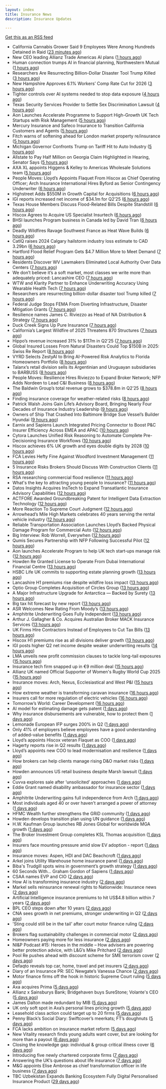```yaml
---
layout: index
title: Insurance News
description: Insurance Updates

---
```


[Get this as an RSS feed](/insurance.rss)

<!-- news_marker starts -->
- California Cannabis Grower Said 9 Employees Were Among Hundreds Detained in Raid ([23 minutes ago](https://www.insurancejournal.com/news/west/2025/08/06/834835.htm))
- New CEO leading Allianz Trade Americas AI plans ([1 hours ago](https://www.dig-in.com/news/new-ceo-leading-allianz-trade-americas-ai-plans))
- Human connection trumps AI in financial planning, Northwestern Mutual ([1 hours ago](https://www.dig-in.com/news/americans-prefer-human-financial-advisors-over-ai))
- Researchers Are Resurrecting Billion-Dollar Disaster Tool Trump Killed ([3 hours ago](https://www.insurancejournal.com/news/national/2025/08/06/834819.htm))
- New Hampshire Approves 6.1% Workers’ Comp Rate Cut for 2026 ([3 hours ago](https://www.insurancejournal.com/news/east/2025/08/06/834769.htm))
- Tighter controls over AI systems needed to stop data exposure ([4 hours ago](https://www.insurancebusinessmag.com/uk/business-strategy/tighter-controls-over-ai-systems-needed-to-stop-data-exposure-545264.aspx))
- Texas Security Services Provider to Settle Sex Discrimination Lawsuit ([4 hours ago](https://www.insurancejournal.com/news/southcentral/2025/08/06/834810.htm))
- Aon Launches Accelerate Programme to Support High-Growth UK Tech Startups with Risk Management ([5 hours ago](https://www.insurtechinsights.com/aon-launches-accelerate-programme-to-support-high-growth-uk-tech-startups-with-risk-management/))
- Mercury Insurance and Safeco Insurance to Transition California Customers and Agents ([5 hours ago](https://www.insurancejournal.com/news/west/2025/08/06/834807.htm))
- Fitch warns of softening ahead for London market property re/insurance ([5 hours ago](https://www.reinsurancene.ws/fitch-warns-of-softening-ahead-for-london-market-property-re-insurance/))
- Michigan Governor Confronts Trump on Tariff Hit to Auto Industry ([5 hours ago](https://www.insurancejournal.com/news/midwest/2025/08/06/834796.htm))
- Allstate to Pay Half Million on Georgia Claim Highlighted in Hearing, Senator Says ([5 hours ago](https://www.insurancejournal.com/news/southeast/2025/08/06/834797.htm))
- AXA XL appoints Higgens & Kelley to Americas Wholesale Solutions team ([5 hours ago](https://www.reinsurancene.ws/axa-xl-appoints-higgens-kelley-to-americas-wholesale-solutions-team/))
- People Moves: Lloyd’s Appoints Flaquet From Hiscox as Chief Operating Officer; Arch Insurance International Hires Byford as Senior Contingency Underwriter ([6 hours ago](https://www.insurancejournal.com/news/international/2025/08/06/834783.htm))
- Highstreet Adds $550M in Growth Capital for Acquisitions ([6 hours ago](https://www.insurancejournal.com/news/midwest/2025/08/06/834781.htm))
- IGI reports increased net income of $34.1m for Q2’25 ([6 hours ago](https://www.reinsurancene.ws/igi-reports-increased-net-income-of-34-1m-for-q225/))
- Texas House Members Discuss Flood-Related Bills Despite Standstill ([6 hours ago](https://www.insurancejournal.com/news/southcentral/2025/08/06/834778.htm))
- Hiscox Agrees to Acquire US Specialist Insurtech ([6 hours ago](https://www.insurancejournal.com/news/national/2025/08/06/834774.htm))
- BHSI launches Program business in Canada led by David Tran ([6 hours ago](https://www.reinsurancene.ws/bhsi-launches-program-business-in-canada-led-by-david-tran/))
- Deadly Wildfires Ravage Southwest France as Heat Wave Builds ([6 hours ago](https://www.insurancejournal.com/news/international/2025/08/06/834766.htm))
- CatIQ raises 2024 Calgary hailstorm industry loss estimate to CAD 3.29bn ([6 hours ago](https://www.reinsurancene.ws/catiq-raises-2024-calgary-hailstorm-industry-loss-estimate-to-cad-3-29bn/))
- Hartford Flood Relief Program Gets $4.7 Million More to Meet Demand ([7 hours ago](https://www.insurancejournal.com/news/east/2025/08/06/834742.htm))
- Residents Discover WV Lawmakers Eliminated Local Authority Over Data Centers ([7 hours ago](https://www.insurancejournal.com/news/southeast/2025/08/06/834749.htm))
- We don’t believe it’s a soft market, most classes we write more than adequately priced: Lancashire CEO ([7 hours ago](https://www.reinsurancene.ws/we-dont-believe-its-a-soft-market-most-classes-we-write-more-than-adequately-priced-lancashire-ceo/))
- WTW and Klarity Partner to Enhance Underwriting Accuracy Using Wearable Health Tech ([7 hours ago](https://www.insurtechinsights.com/wtw-and-klarity-partner-to-enhance-underwriting-accuracy-using-wearable-health-tech/))
- Researchers are resurrecting billion-dollar disaster tool Trump killed ([7 hours ago](https://www.dig-in.com/articles/researchers-are-resurrecting-billion-dollar-disaster-tool-trump-killed))
- Federal Judge Stops FEMA From Diverting Infrastructure, Disaster Mitigation Grants ([7 hours ago](https://www.insurancejournal.com/news/national/2025/08/06/834708.htm))
- Resilience names James C. Riviezzo as Head of NA Distribution & Strategy ([7 hours ago](https://www.reinsurancene.ws/resilience-names-james-c-riviezzo-as-head-of-na-distribution-strategy/))
- Duck Creek Signs Up Pure Insurance ([7 hours ago](https://insurance-edge.net/2025/08/06/duck-creek-signs-up-pure-insurance/))
- California’s Largest Wildfire of 2025 Threatens 870 Structures ([7 hours ago](https://www.insurancejournal.com/news/west/2025/08/06/834716.htm))
- Hippo’s revenue increased 31% to $117m in Q2’25 ([7 hours ago](https://www.reinsurancene.ws/hippos-revenue-increased-31-to-117m-in-q225/))
- Global Insured Losses From Natural Disasters Could Top $150B in 2025: Swiss Re Report ([8 hours ago](https://www.insurancejournal.com/news/international/2025/08/06/834711.htm))
- VYRD Selects ZestyAI to Bring AI-Powered Risk Analytics to Florida Homeowners Portfolio ([8 hours ago](https://www.insurtechinsights.com/vyrd-selects-zestyai-to-bring-ai-powered-risk-analytics-to-florida-homeowners-portfolio/))
- Talanx’s retail division sells its Argentinian and Uruguayan subsidiaries to BARBUSS ([8 hours ago](https://www.reinsurancene.ws/talanxs-retail-division-sells-its-argentinian-and-uruguayan-subsidiaries-to-barbuss/))
- People Moves: Resilience Hires Riviezzo to Expand Broker Network; NFP Adds Nordeen to Lead C&I Business ([8 hours ago](https://www.insurancejournal.com/news/national/2025/08/06/834634.htm))
- The Baldwin Group’s total revenue grows to $378.8m in Q2’25 ([8 hours ago](https://www.reinsurancene.ws/the-baldwin-groups-total-revenue-grows-to-378-8m-in-q225/))
- Finding insurance coverage for weather-related risks ([8 hours ago](https://www.dig-in.com/podcast/finding-insurance-coverage-for-weather-related-risks))
- Patrick Walsh Joins Gain Life’s Advisory Board, Bringing Nearly Four Decades of Insurance Industry Leadership ([9 hours ago](https://www.insurtechinsights.com/patrick-walsh-joins-gain-lifes-advisory-board-bringing-nearly-four-decades-of-insurance-industry-leadership/))
- Owners of Ship That Crashed Into Baltimore Bridge Sue Vessel’s Builder Hyundai ([9 hours ago](https://www.insurancejournal.com/news/east/2025/08/06/834702.htm))
- Earnix and Sapiens Launch Integrated Pricing Connector to Boost P&C Insurer Efficiency Across EMEA and APAC ([10 hours ago](https://www.insurtechinsights.com/earnix-and-sapiens-launch-integrated-pricing-connector-to-boost-pc-insurer-efficiency-across-emea-and-apac/))
- Cytora Launches Unified Risk Reasoning to Automate Complete Pre-Decisioning Insurance Workflows ([10 hours ago](https://www.insurtechinsights.com/cytora-launches-unified-risk-reasoning-to-automate-complete-pre-decisioning-insurance-workflows/))
- Hiscox achieves 6% UK growth and eyes double digits by 2028 ([10 hours ago](https://www.postonline.co.uk/commercial/7958852/hiscox-achieves-6-uk-growth-and-eyes-double-digits-by-2028))
- FCA Levies Hefty Fine Against Woodford Investment Management ([11 hours ago](https://insurance-edge.net/2025/08/06/fca-levies-hefty-fine-against-woodford-investment-management/))
- 5 Insurance Risks Brokers Should Discuss With Construction Clients ([11 hours ago](https://insurance-edge.net/2025/08/06/5-insurance-risks-brokers-should-discuss-with-construction-clients/))
- RSA researching commercial flood resilience ([11 hours ago](https://www.postonline.co.uk/commercial/7958851/rsa-researching-commercial-flood-resilience))
- What's the key to attracting young people to insurance? ([11 hours ago](https://www.insurancebusinessmag.com/uk/tv/whats-the-key-to-attracting-young-people-to-insurance-545181.aspx))
- Datos Insights Acquires InsTech to Expand Transatlantic Insurance Advisory Capabilities ([12 hours ago](https://www.insurtechinsights.com/datos-insights-acquires-instech-to-expand-transatlantic-insurance-advisory-capabilities/))
- ACTFORE Awarded Groundbreaking Patent for Intelligent Data Extraction Technology ([12 hours ago](https://www.insurtechinsights.com/actfore-awarded-groundbreaking-patent-for-intelligent-data-extraction-technology/))
- More Reaction To Supreme Court Judgment ([12 hours ago](https://insurance-edge.net/2025/08/06/more-reaction-to-supreme-court-judgment/))
- Arrowhead’s Mile High Markets celebrates 40 years serving the rental vehicle industry ([12 hours ago](https://www.insurancejournal.com/services/newswire/2025/08/06/833676.htm))
- Reliable Transportation Association Launches Lloyd’s Backed Physical Damage Program for Commercial Auto ([12 hours ago](https://www.insurancejournal.com/services/newswire/2025/08/06/834490.htm))
- Big Interview: Rob Worrell, Everywhen ([12 hours ago](https://www.postonline.co.uk/broker/7958100/big-interview-rob-worrell-everywhen))
- Qumis Secures Partnership with NFP Following Successful Pilot ([12 hours ago](https://www.insurtechinsights.com/qumis-secures-partnership-with-nfp-following-successful-pilot/))
- Aon launches Accelerate Program to help UK tech start‑ups manage risk ([12 hours ago](https://www.insurancebusinessmag.com/uk/news/breaking-news/aon-launches-accelerate-program-to-help-uk-tech-startups-manage-risk-545159.aspx))
- Howden Re Granted License to Operate From Dubai International Financial Centre ([13 hours ago](https://www.insurancejournal.com/news/international/2025/08/06/834695.htm))
- HSBC Life UK commits to supporting estate planning growth ([13 hours ago](https://ifamagazine.com/hsbc-life-uk-commits-to-supporting-estate-planning-growth/))
- Lancashire H1 premiums rise despite wildfire loss impact ([13 hours ago](https://www.insurancebusinessmag.com/uk/news/breaking-news/lancashire-h1-premiums-rise-despite-wildfire-loss-impact-545156.aspx))
- Optio Group Completes Acquisition of Circles Group ([13 hours ago](https://www.insurtechinsights.com/optio-group-completes-acquisition-of-circles-group/))
- A Major Infrastructure Upgrade for Antarctica — Backed by Surety ([13 hours ago](https://www.insurancejournal.com/blogs/old-republic-surety/2025/08/06/830834.htm))
- Big tax hit forecast by new report ([13 hours ago](https://www.insurancebusinessmag.com/uk/news/breaking-news/big-tax-hit-forecast-by-new-report-545155.aspx))
- ASR Welcomes New Rating From Moody’s ([13 hours ago](https://insurance-edge.net/2025/08/06/asr-welcomes-new-rating-from-moodys/))
- Amphitrite Underwriting Goes Fully Independent ([13 hours ago](https://insurance-edge.net/2025/08/06/amphitrite-underwriting-goes-fully-independent/))
- Arthur J. Gallagher & Co. Acquires Australian Broker MACK Insurance Services ([13 hours ago](https://www.insurancejournal.com/news/international/2025/08/06/834692.htm))
- UK Firms Hire Contractors Instead of Employees to Cut Tax Bills ([13 hours ago](https://www.insurancejournal.com/news/international/2025/08/06/834686.htm))
- Hiscox H1 premiums rise as all divisions deliver growth ([13 hours ago](https://www.insurancebusinessmag.com/uk/news/breaking-news/hiscox-h1-premiums-rise-as-all-divisions-deliver-growth-545146.aspx))
- IGI posts higher Q2 net income despite weaker underwriting results ([14 hours ago](https://www.insurancebusinessmag.com/uk/news/breaking-news/igi-posts-higher-q2-net-income-despite-weaker-underwriting-results-545141.aspx))
- LMA unveils new profit commission clauses to tackle long-tail exposures ([15 hours ago](https://www.insurancebusinessmag.com/uk/news/breaking-news/lma-unveils-new-profit-commission-clauses-to-tackle-longtail-exposures-545140.aspx))
- Insurance tech firm snapped up in €9 million deal ([15 hours ago](https://www.insurancebusinessmag.com/uk/news/breaking-news/insurance-tech-firm-snapped-up-in-9-million-deal-545139.aspx))
- Allianz UK named Official Supporter of Women's Rugby World Cup 2025 ([15 hours ago](https://www.insurancebusinessmag.com/uk/news/breaking-news/allianz-uk-named-official-supporter-of-womens-rugby-world-cup-2025-545138.aspx))
- Insurance moves: Arch, Nexus, Ecclesiastical and West P&I ([15 hours ago](https://www.insurancebusinessmag.com/uk/news/breaking-news/insurance-moves-arch-nexus-ecclesiastical-and-west-pandi-545137.aspx))
- How extreme weather is transforming caravan insurance ([16 hours ago](https://www.postonline.co.uk/personal/7957924/how-extreme-weather-is-transforming-caravan-insurance))
- Insurers call for more regulation of electric vehicles ([16 hours ago](https://www.postonline.co.uk/personal/7958024/insurers-call-for-more-regulation-of-electric-vehicles))
- Tomorrow’s World: Career Development ([16 hours ago](https://www.postonline.co.uk/people/7958152/tomorrow%E2%80%99s-world-career-development))
- AI model for estimating damage gets patent ([1 days ago](https://www.dig-in.com/news/ai-model-for-estimating-damage-gets-patent))
- Why insurance disbursements are vulnerable, how to protect them ([1 days ago](https://www.dig-in.com/opinion/insurance-disbursements-are-vulnerable-how-to-protect-them))
- Lemonade European IFP surges 200% in Q2 ([1 days ago](https://www.insurancebusinessmag.com/uk/news/breaking-news/lemonade-european-ifp-surges-200-in-q2-545027.aspx))
- Only 41% of employers believe employees have a good understanding of added-value benefits ([1 days ago](https://ifamagazine.com/only-41-of-employers-believe-employees-have-a-good-understanding-of-added-value-benefits/))
- Lloyd’s appoints Hiscox veteran Flaquet as COO ([1 days ago](https://www.postonline.co.uk/lloyd%E2%80%99slondon/7958317/lloyd%E2%80%99s-appoints-hiscox-veteran-flaquet-as-coo))
- Hagerty reports rise in Q2 results ([1 days ago](https://www.insurancebusinessmag.com/uk/news/breaking-news/hagerty-reports-rise-in-q2-results-545018.aspx))
- Lloyd’s appoints new COO to lead modernisation and resilience ([1 days ago](https://www.insurancebusinessmag.com/uk/news/breaking-news/lloyds-appoints-new-coo-to-lead-modernisation-and-resilience-545010.aspx))
- How brokers can help clients manage rising D&O market risks ([1 days ago](https://www.insurancebusinessmag.com/uk/news/professional-liability/how-brokers-can-help-clients-manage-rising-dando-market-risks-545007.aspx))
- Howden announces US retail business despite Marsh lawsuit ([1 days ago](https://www.insurancebusinessmag.com/uk/news/breaking-news/howden-announces-us-retail-business-despite-marsh-lawsuit-545005.aspx))
- Cuvva explores sale after ‘unsolicited’ approaches ([1 days ago](https://www.postonline.co.uk/news/7958316/cuvva-explores-sale-after-%E2%80%98unsolicited%E2%80%99-approaches))
- Eddie Grant named disability ambassador for insurance sector ([1 days ago](https://www.insurancebusinessmag.com/uk/news/breaking-news/eddie-grant-named-disability-ambassador-for-insurance-sector-545003.aspx))
- Amphitrite Underwriting gains full independence from Arch ([1 days ago](https://www.insurancebusinessmag.com/uk/news/breaking-news/amphitrite-underwriting-gains-full-independence-from-arch-545002.aspx))
- Most individuals aged 40 or over haven’t arranged a power of attorney ([1 days ago](https://ifamagazine.com/most-individuals-aged-40-or-over-havent-arranged-a-power-of-attorney/))
- HFMC Wealth further strengthens the GRiD community ([1 days ago](https://ifamagazine.com/hfmc-wealth-further-strengthens-the-grid-community/))
- Howden develops transition plan using UN guidance ([1 days ago](https://www.postonline.co.uk/broker/7958296/howden-develops-transition-plan-using-un-guidance))
- H.W. Kaufman Group launches RB Jones Global for worldwide MGA growth ([1 days ago](https://www.insurancebusinessmag.com/uk/news/breaking-news/h-w--kaufman-group-launches-rb-jones-global-for-worldwide-mga-growth-544988.aspx))
- The Broker Investment Group completes KSL Thomas acquisition ([1 days ago](https://www.insurancebusinessmag.com/uk/news/breaking-news/the-broker-investment-group-completes-ksl-thomas-acquisition-544987.aspx))
- Insurers face mounting pressure amid slow EV adoption - report ([1 days ago](https://www.insurancebusinessmag.com/uk/news/auto-motor/insurers-face-mounting-pressure-amid-slow-ev-adoption--report-544985.aspx))
- Insurance moves: Aspen, HDI and DAC Beachcroft ([1 days ago](https://www.insurancebusinessmag.com/uk/news/breaking-news/insurance-moves-aspen-hdi-and-dac-beachcroft-544984.aspx))
- Arkel joins Utility Warehouse home insurance panel ([1 days ago](https://www.insurancebusinessmag.com/uk/news/breaking-news/arkel-joins-utility-warehouse-home-insurance-panel-544983.aspx))
- Biba's Trudgill spots wins in government’s growth strategy ([1 days ago](https://www.postonline.co.uk/regulation/7958302/bibas-trudgill-spots-wins-in-government%E2%80%99s-growth-strategy))
- 60 Seconds With… Graham Gordon of Sapiens ([1 days ago](https://www.postonline.co.uk/people/7957970/60-seconds-with%E2%80%A6-graham-gordon-of-sapiens))
- CSAA names EVP and CIO ([2 days ago](https://www.dig-in.com/news/csaa-names-evp-and-cio))
- How AI is transforming insurance industry ([2 days ago](https://www.dig-in.com/opinion/how-ai-is-transforming-insurance-industry))
- Markel sells reinsurance renewal rights to Nationwide: Insurance news ([2 days ago](https://www.dig-in.com/news/markel-sells-reinsurance-renewals-nationwide-insurance-news))
- Artificial Intelligence insurance premiums to hit US$4.8 billion within 7 years ([2 days ago](https://www.insurancebusinessmag.com/uk/news/technology/artificial-intelligence-insurance-premiums-to-hit-us4-8-billion-within-7-years-544943.aspx))
- BPL CEO steps down after 10 years ([2 days ago](https://www.postonline.co.uk/broker/7958312/bpl-ceo-steps-down-after-10-years))
- CNA sees growth in net premiums, stronger underwriting in Q2 ([2 days ago](https://www.insurancebusinessmag.com/uk/news/breaking-news/cna-sees-growth-in-net-premiums-stronger-underwriting-in-q2-544917.aspx))
- 'Sting could still be in the tail' after court motor finance ruling ([2 days ago](https://www.postonline.co.uk/news/7958304/sting-could-still-be-in-the-tail-after-court-motor-finance-ruling))
- Brokers flag sustainability challenges in commercial motor ([2 days ago](https://www.postonline.co.uk/broker/7958303/brokers-flag-sustainability-challenges-in-commercial-motor))
- Homeowners paying more for less insurance ([2 days ago](https://www.dig-in.com/news/home-insurance-premiums-up-9-coverage-trails))
- NI&P Podcast #15: Heroes in the middle – How advisers are powering better protection advice, with L&G’s Mike Pritchard ([2 days ago](https://ifamagazine.com/nip-podcast-15-heroes-in-the-middle-how-advisers-are-powering-better-protection-advice-with-lgs-mike-pritchard/))
- Pool Re pushes ahead with discount scheme for SME terrorism cover ([2 days ago](https://www.postonline.co.uk/commercial/7958285/pool-re-pushes-ahead-with-discount-scheme-for-sme-terrorism-cover))
- Defaqto reveals top car, home, travel and pet insurers ([2 days ago](https://www.postonline.co.uk/personal/7958274/defaqto-reveals-top-car-home-travel-and-pet-insurers))
- Diary of an Insurance PR: SEC Newgate’s Vanessa Chance ([2 days ago](https://www.postonline.co.uk/people/7957848/diary-of-an-insurance-pr-sec-newgate%E2%80%99s-vanessa-chance))
- Motor finance firms off the hook in historic Supreme Court ruling ([5 days ago](https://www.postonline.co.uk/news/7958301/motor-finance-firms-off-the-hook-in-historic-supreme-court-ruling))
- Axa acquires Prima ([5 days ago](https://www.postonline.co.uk/personal/7958298/axa-acquires-prima))
- Allianz x Sainsburys Bank; Bridgehaven buys SureStone; Volante's CEO ([5 days ago](https://www.postonline.co.uk/news/7958277/allianz-x-sainsburys-bank-bridgehaven-buys-surestone-volantes-ceo))
- James Dalton made redundant by MIB ([5 days ago](https://www.postonline.co.uk/news/7958287/james-dalton-made-redundant-by-mib))
- UK only soft spot in Axa’s personal lines pricing growth ([5 days ago](https://www.postonline.co.uk/news/7958294/uk-only-soft-spot-in-axa%E2%80%99s-personal-lines-pricing-growth))
- Leasehold class action could target up to 20 firms ([5 days ago](https://www.postonline.co.uk/news/7958278/leasehold-class-action-could-target-up-to-20-firms))
- Penny Black’s Social Diary: Swiftcover’s meerkats; FT’s doughnuts ([5 days ago](https://www.postonline.co.uk/people/7958038/penny-black%E2%80%99s-social-diary-swiftcover%E2%80%99s-meerkats-ft%E2%80%99s-doughnuts))
- FCA lacks ambition on insurance market reform ([5 days ago](https://www.postonline.co.uk/regulation/7958245/fca-lacks-ambition-on-insurance-market-reform))
- New Vitality research finds young adults want cover, but are looking for more than a payout ([6 days ago](https://ifamagazine.com/new-vitality-research-finds-young-adults-want-cover-but-are-looking-for-more-than-a-payout/))
- Closing the knowledge gap: individual & group critical illness cover ([6 days ago](https://ifamagazine.com/closing-the-knowledge-gap-individual-group-critical-illness-cover/))
- Introducing five newly chartered corporate firms ([7 days ago](https://ifamagazine.com/introducing-five-newly-chartered-corporate-firms/))
- Answering the UK’s questions about life insurance ([7 days ago](https://ifamagazine.com/answering-the-uks-questions-about-life-insurance/))
- M&G appoints Elise Ambrose as chief transformation officer in life business ([7 days ago](https://ifamagazine.com/mg-appoints-elise-ambrose-as-chief-transformation-officer-in-life-business/))
- TBC Uzbekistan Expands Banking Ecosystem Fully Digital Personalised Insurance Product ([29 days ago](https://thefintechtimes.com/tbc-uzbekistan-launches-fully-digital-personalised-insurance-product/))

<!-- news_marker ends -->